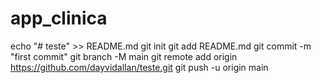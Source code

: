 # app_clinica

echo "# teste" >> README.md
git init
git add README.md
git commit -m "first commit"
git branch -M main
git remote add origin https://github.com/dayvidallan/teste.git
git push -u origin main
